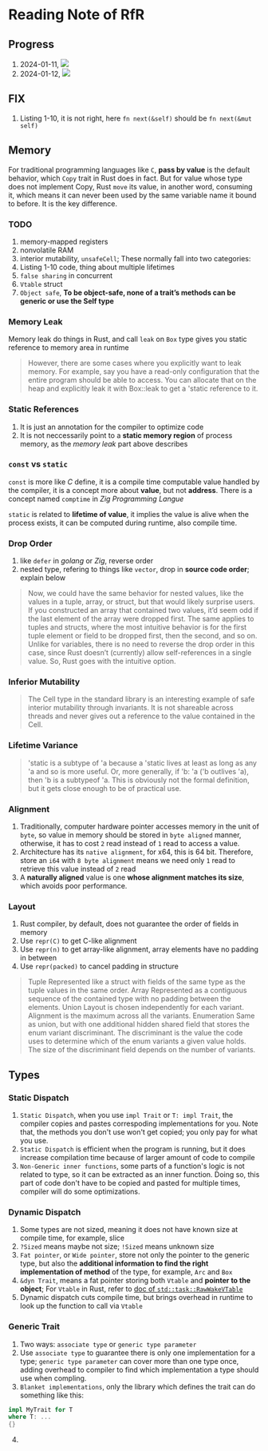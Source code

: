 # Reading Note of RfR

## Progress

1. 2024-01-11, ![](https://geps.dev/progress/10)
1. 2024-01-12, ![](https://geps.dev/progress/12)

## FIX

1. Listing 1-10, it is not right, here `fn next(&self)` should be `fn next(&mut self)`

## Memory

For traditional programming languages like `C`, __pass by value__ is the default behavior, which `Copy` trait in Rust does in fact. But for value whose type does not implement Copy, Rust `move` its value, in another word, consuming it, which means it can never been used by the same variable name it bound to before. It is the key difference.

### TODO

1. memory-mapped registers
2. nonvolatile RAM
3. interior mutability, `unsafeCell`; These normally fall into two categories: 
4. Listing 1-10 code, thing about multiple lifetimes
5. `false sharing` in concurrent
6. `Vtable` struct
7. `Object safe`, __To be object-safe, none of a trait’s methods can be generic or use the Self type__

### Memory Leak

Memory leak do things in Rust, and call `leak` on `Box` type gives you static reference to memory area in runtime

> However, there are some cases where you explicitly want to leak memory. For example, say you have a read-only configuration that the entire program should be able to access. You can allocate that on the heap and explicitly leak it with Box::leak to get a 'static reference to it.

### Static References

1. It is just an annotation for the compiler to optimize code
2. It is not neccessarily point to a __static memory region__ of process memory, as the _memory leak_ part above describes

### `const` vs `static`

`const` is more like _C_ define, it is a compile time computable value handled by the compiler, it is a concept more about __value__, but not __address__. There is a concept named `comptime` in _Zig Programming Langue_

`static` is related to __lifetime of value__, it implies the value is alive when the process exists, it can be computed during runtime, also compile time.

### Drop Order

1. like `defer` in _golang_ or _Zig_, reverse order
2. nested type, refering to things like `vector`, drop in __source code order__; explain below

> Now, we could have the same behavior for nested values, like the values in a tuple, array, or struct, but that would likely surprise users. If you constructed an array that contained two values, it’d seem odd if the last element of the array were dropped first. The same applies to tuples and structs, where the most intuitive behavior is for the first tuple element or field to be dropped first, then the second, and so on. Unlike for variables, there is no need to reverse the drop order in this case, since Rust doesn’t (currently) allow self-references in a single value. So, Rust goes with the intuitive option.

### Inferior Mutability

> The Cell type in the standard library is an interesting example of safe interior mutability through invariants. It is not shareable across threads and never gives out a reference to the value contained in the Cell.

### Lifetime Variance

> 'static is a subtype of 'a because a 'static lives at least as long as any 'a and so is more useful. Or, more generally, if 'b: 'a ('b outlives 'a), then 'b is a subtypeof 'a. This is obviously not the formal definition, but it gets close enough to be of practical use.

### Alignment

1. Traditionally, computer hardware pointer accesses memory in the unit of `byte`, so value in memory should be stored in `byte aligned` manner, otherwise, it has to cost `2` read instead of `1` read to access a value.
2. Architecture has its `native alignment`, for x64, this is 64 bit. Therefore, store an `i64` with `8 byte alignment` means we need only `1` read to retrieve this value instead of `2` read
3. A __naturally aligned__ value is one __whose alignment matches its size__, which avoids poor performance.

### Layout

1. Rust compiler, by default, does not guarantee the order of fields in memory
2. Use `repr(C)` to get C-like alignment
3. Use `repr(n)` to get array-like alignment, array elements have no padding in between
4. Use `repr(packed)` to cancel padding in structure

> Tuple Represented like a struct with fields of the same type as the tuple values in the same order. 
> Array Represented as a contiguous sequence of the contained type with no padding between the elements. 
> Union Layout is chosen independently for each variant. Alignment is the maximum across all the variants. 
> Enumeration Same as union, but with one additional hidden shared field that stores the enum variant discriminant. The discriminant is the value the code uses to determine which of the enum variants a given value holds. The size of the discriminant field depends on the number of variants.

## Types

### Static Dispatch

1. `Static Dispatch`, when you use `impl Trait` or `T: impl Trait`, the compiler copies and pastes correspoding implementations for you. Note that, the methods you don't use won't get copied; you only pay for what you use.
2. `Static Dispatch` is efficient when the program is running, but it does increase compilation time because of larger amount of code to compile
3. `Non-Generic inner functions`, some parts of a function's logic is not related to type, so it can be extracted as an inner function. Doing so, this part of code don't have to be copied and pasted for multiple times, compiler will do some optimizations.

### Dynamic Dispatch

1. Some types are not sized, meaning it does not have known size at compile time, for example, slice
2. `?Sized` means maybe not size; `!Sized` means unknown size
3. `Fat pointer`, or `Wide pointer`, store not only the pointer to the generic type, but also the __additional information to find the right implementation of method__  of the type, for example, `Arc` and `Box`
4. `&dyn Trait`, means a fat pointer storing both `Vtable` and __pointer to the object__; For `Vtable` in Rust, refer to [doc of `std::task::RawWakeVTable`](https://doc.rust-lang.org/std/task/struct.RawWakerVTable.html)
5. Dynamic dispatch cuts compile time, but brings overhead in runtime to look up the function to call via `Vtable`

### Generic Trait

1. Two ways: `associate type` or `generic type parameter`
2. Use `associate type` to guarantee there is only one implementation for a type; `generic type parameter` can cover more than one type once, adding overhead to compiler to find which implementation a type should use when compling.
3. `Blanket implementations`, only the library which defines the trait can do something like this:

```Rust
impl MyTrait for T
where T: ...
{}
```
4. 
